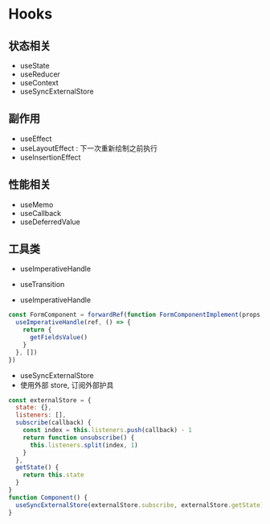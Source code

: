 # Hooks

## 状态相关
- useState
- useReducer
- useContext
- useSyncExternalStore

## 副作用
- useEffect
- useLayoutEffect : 下一次重新绘制之前执行
- useInsertionEffect

## 性能相关
- useMemo
- useCallback
- useDeferredValue

## 工具类
- useImperativeHandle
- useTransition


- useImperativeHandle
```javascript
const FormComponent = forwardRef(function FormComponentImplement(props, ref) {
  useImperativeHandle(ref, () => {
    return {
      getFieldsValue()
    }
  }, [])
})
```

- useSyncExternalStore
- 使用外部 store, 订阅外部护具
```javascript
const externalStore = {
  state: {},
  listeners: [],
  subscribe(callback) {
    const index = this.listeners.push(callback) - 1
    return function unsubscribe() {
      this.listeners.split(index, 1)
    }
  },
  getState() {
    return this.state
  }
}
function Component() {
  useSyncExternalStore(externalStore.subscribe, externalStore.getState)
}
```
